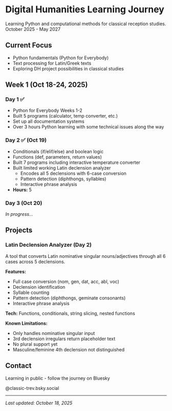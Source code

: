 # Digital Humanities Learning Journey

Learning Python and computational methods for classical reception studies.
October 2025 - May 2027

## Current Focus
- Python fundamentals (Python for Everybody)
- Text processing for Latin/Greek texts
- Exploring DH project possibilities in classical studies

## Week 1 (Oct 18-24, 2025)
### Day 1 ✅
- Python for Everybody Weeks 1-2
- Built 5 programs (calculator, temp converter, etc.)
- Set up all documentation systems
- Over 3 hours Python learning with some technical issues along the way
### Day 2 ✅ (Oct 19)
- Conditionals (if/elif/else) and boolean logic
- Functions (def, parameters, return values)
- Built 7 programs including interactive temperature converter
- Built limited working Latin declension analyzer
  - Encodes all 5 declensions with 6-case conversion
  - Pattern detection (diphthongs, syllables)
  - Interactive phrase analysis
- **Hours:** 5

### Day 3 (Oct 20)
*In progress...*

## Projects

### Latin Declension Analyzer (Day 2)
A tool that converts Latin nominative singular nouns/adjectives through all 6 cases across 5 declensions.

**Features:**
- Full case conversion (nom, gen, dat, acc, abl, voc)
- Declension identification
- Syllable counting
- Pattern detection (diphthongs, geminate consonants)
- Interactive phrase analysis

**Tech:** Functions, conditionals, string slicing, nested functions

**Known Limitations:**
- Only handles nominative singular input
- 3rd declension irregulars return placeholder text
- No plural support yet
- Masculine/feminine 4th declension not distinguished

## Contact
Learning in public - follow the journey on Bluesky

@classic-trev.bsky.social

---

*Last updated: October 18, 2025*
